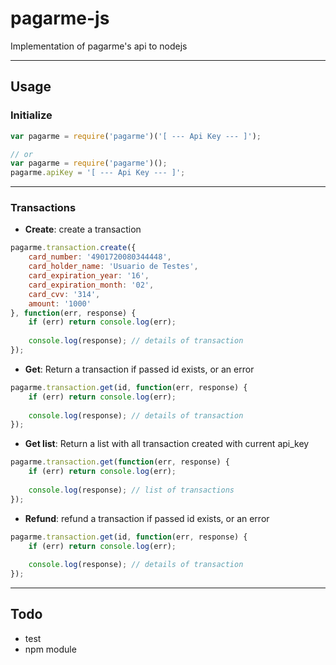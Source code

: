 # pagarme-js

Implementation of pagarme's api to nodejs

-----


## Usage

### Initialize

```js
var pagarme = require('pagarme')('[ --- Api Key --- ]');

// or
var pagarme = require('pagarme')();
pagarme.apiKey = '[ --- Api Key --- ]';
```

-----


### Transactions

* **Create**: create a transaction

```js
pagarme.transaction.create({
    card_number: '4901720080344448',
    card_holder_name: 'Usuario de Testes',
    card_expiration_year: '16',
    card_expiration_month: '02',
    card_cvv: '314',
    amount: '1000'
}, function(err, response) {
    if (err) return console.log(err);
    
    console.log(response); // details of transaction
});
```

* **Get**: Return a transaction if passed id exists, or an error

```js
pagarme.transaction.get(id, function(err, response) {
    if (err) return console.log(err);
    
    console.log(response); // details of transaction
});
```

* **Get list**: Return a list with all transaction created with current api_key

```js
pagarme.transaction.get(function(err, response) {
    if (err) return console.log(err);
    
    console.log(response); // list of transactions
});
```

* **Refund**: refund a transaction if passed id exists, or an error

```js
pagarme.transaction.get(id, function(err, response) {
    if (err) return console.log(err);
    
    console.log(response); // details of transaction
});
```

-----


## Todo

* test
* npm module
